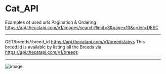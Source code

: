 # Cat_API
Examples of used urls
Pagination & Ordering
https://api.thecatapi.com/v1/images/search?limit=3&page=10&order=DESC

*********************
GET/breeds/:breed_id
https://api.thecatapi.com/v1/breeds/abys
This breed.id is available by listing all the Breeds via https://api.thecatapi.com/v1/breeds
*******************
![image](https://user-images.githubusercontent.com/94901967/156432341-f9ece48e-f4af-4a1e-87a6-55123d359395.png)
